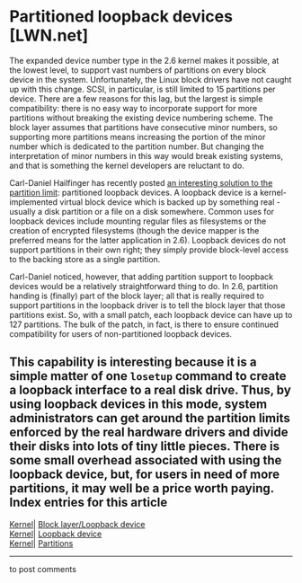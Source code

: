 # Partitioned loopback devices [LWN.net]

The expanded device number type in the 2.6 kernel makes it possible, at the lowest level, to support vast numbers of partitions on every block device in the system. Unfortunately, the Linux block drivers have not caught up with this change. SCSI, in particular, is still limited to 15 partitions per device. There are a few reasons for this lag, but the largest is simple compatibility: there is no easy way to incorporate support for more partitions without breaking the existing device numbering scheme. The block layer assumes that partitions have consecutive minor numbers, so supporting more partitions means increasing the portion of the minor number which is dedicated to the partition number. But changing the interpretation of minor numbers in this way would break existing systems, and that is something the kernel developers are reluctant to do. 

Carl-Daniel Hailfinger has recently posted [an interesting solution to the partition limit](/Articles/110426/): partitioned loopback devices. A loopback device is a kernel-implemented virtual block device which is backed up by something real - usually a disk partition or a file on a disk somewhere. Common uses for loopback devices include mounting regular files as filesystems or the creation of encrypted filesystems (though the device mapper is the preferred means for the latter application in 2.6). Loopback devices do not support partitions in their own right; they simply provide block-level access to the backing store as a single partition. 

Carl-Daniel noticed, however, that adding partition support to loopback devices would be a relatively straightforward thing to do. In 2.6, partition handing is (finally) part of the block layer; all that is really required to support partitions in the loopback driver is to tell the block layer that those partitions exist. So, with a small patch, each loopback device can have up to 127 partitions. The bulk of the patch, in fact, is there to ensure continued compatibility for users of non-partitioned loopback devices. 

This capability is interesting because it is a simple matter of one `losetup` command to create a loopback interface to a real disk drive. Thus, by using loopback devices in this mode, system administrators can get around the partition limits enforced by the real hardware drivers and divide their disks into lots of tiny little pieces. There is some small overhead associated with using the loopback device, but, for users in need of more partitions, it may well be a price worth paying.  
Index entries for this article  
---  
[Kernel](/Kernel/Index)| [Block layer/Loopback device](/Kernel/Index#Block_layer-Loopback_device)  
[Kernel](/Kernel/Index)| [Loopback device](/Kernel/Index#Loopback_device)  
[Kernel](/Kernel/Index)| [Partitions](/Kernel/Index#Partitions)  
  


* * *

to post comments 
